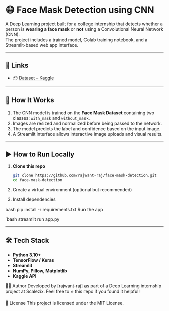 # 😷 Face Mask Detection using CNN

A Deep Learning project built for a college internship that detects whether a person is **wearing a face mask** or **not** using a Convolutional Neural Network (CNN).  
The project includes a trained model, Colab training notebook, and a Streamlit-based web app interface.

---

## 🔗 Links

- 📦 [Dataset – Kaggle](https://www.kaggle.com/datasets/omkargurav/face-mask-dataset)  
---

## 🧠 How It Works

1. The CNN model is trained on the **Face Mask Dataset** containing two classes: `with_mask` and `without_mask`.
2. Images are resized and normalized before being passed to the network.
3. The model predicts the label and confidence based on the input image.
4. A Streamlit interface allows interactive image uploads and visual results.

---

## ▶️ How to Run Locally

1. **Clone this repo**
   ```bash
   git clone https://github.com/rajwant-raj/face-mask-detection.git
   cd face-mask-detection
2. Create a virtual environment (optional but recommended)

3. Install dependencies

bash
pip install -r requirements.txt
Run the app

`bash
streamlit run app.py

---

## 🛠️ Tech Stack

- **Python 3.10+**
- **TensorFlow / Keras**
- **Streamlit**
- **NumPy, Pillow, Matplotlib**
- **Kaggle API**


🙋‍♂️ Author
Developed by [rajwant-raj] as part of a Deep Learning internship project at Scalezix.
Feel free to ⭐ this repo if you found it helpful!

📜 License
This project is licensed under the MIT License.



